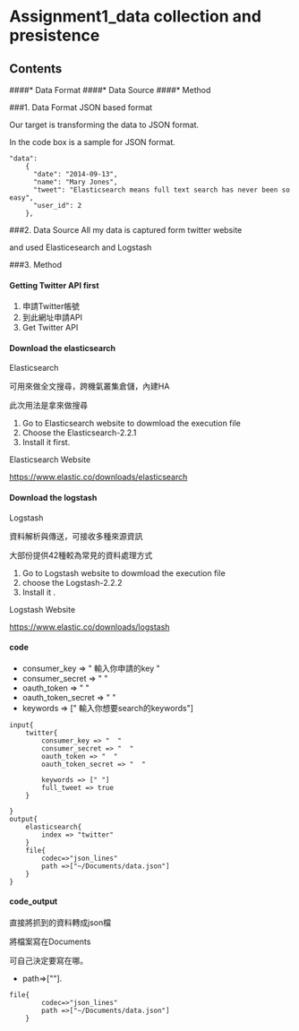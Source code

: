 # Assignment1_data collection and presistence



## Contents


####* Data Format
####* Data Source
####* Method

###1. Data Format
JSON based format

Our target is transforming the data to JSON format.

In the code box is a sample for JSON format.

```
"data": 
    {
      "date": "2014-09-13",
      "name": "Mary Jones",
      "tweet": "Elasticsearch means full text search has never been so easy",
      "user_id": 2
    },

```

###2. Data Source
All my data is captured form twitter website

and used Elasticesearch and Logstash

###3. Method

#### Getting Twitter API first

1. 申請Twitter帳號
2. 到此網址申請API
3. Get Twitter API


#### Download the elasticsearch

Elasticsearch

可用來做全文搜尋，跨機氣叢集倉儲，內建HA

此次用法是拿來做搜尋


1. Go to Elasticsearch website to dowmload the execution file
2. Choose the Elasticsearch-2.2.1
3. Install it first.

Elasticsearch Website


<https://www.elastic.co/downloads/elasticsearch>



#### Download the logstash 

Logstash

資料解析與傳送，可接收多種來源資訊

大部份提供42種較為常見的資料處理方式



1. Go to Logstash website to dowmload the execution file
2. choose the Logstash-2.2.2
3. Install it .

Logstash Website


<https://www.elastic.co/downloads/logstash>


#### code 
- consumer_key => " 輸入你申請的key "  
- consumer_secret => "  "
- oauth_token => "  "
- oauth_token_secret => "  "
- keywords => [" 輸入你想要search的keywords"]

```
input{
	twitter{
		consumer_key => "  "
		consumer_secret => "  "
		oauth_token => "  "
		oauth_token_secret => "  "
		
		keywords => [" "]
		full_tweet => true
	}

}
output{
	elasticsearch{
		index => "twitter"
	}
	file{
		codec=>"json_lines"
		path =>["~/Documents/data.json"]
	}
}
```
#### code_output
直接將抓到的資料轉成json檔


將檔案寫在Documents


可自己決定要寫在哪。

- path=>[""].

```
file{
		codec=>"json_lines"
		path =>["~/Documents/data.json"]
	}
```